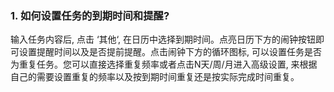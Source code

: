 ### 1. 如何设置任务的到期时间和提醒?
输入任务内容后, 点击 ‘其他‘, 在日历中选择到期时间。点亮日历下方的闹钟按钮即可设置提醒时间以及是否提前提醒。点击闹钟下方的循环图标, 可以设置任务是否为重复任务。您可以直接选择重复频率或者点击N天/周/月进入高级设置, 来根据自己的需要设置重复的频率以及按到期时间重复还是按实际完成时间重复。
